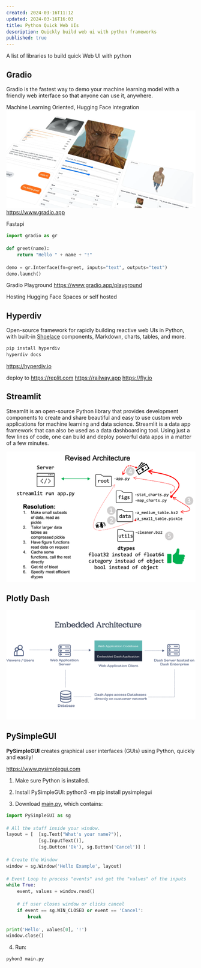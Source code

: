 ```yaml
---
created: 2024-03-16T11:12
updated: 2024-03-16T16:03
title: Python Quick Web UIs
description: Quickly build web ui with python frameworks
published: true
---
```


A list of libraries to build quick Web UI with python
## Gradio
Gradio is the fastest way to demo your machine learning model with a friendly web interface so that anyone can use it, anywhere.

Machine Learning Oriented, Hugging Face integration
![Pasted image 20240316113520.png](../../../public/assets/Pasted%20image%2020240316113520.png)
https://www.gradio.app

Fastapi

```python
import gradio as gr

def greet(name):
    return "Hello " + name + "!"

demo = gr.Interface(fn=greet, inputs="text", outputs="text")
demo.launch()
```

Gradio Playground 
https://www.gradio.app/playground

Hosting Hugging Face Spaces or self hosted

## Hyperdiv
Open-source framework for rapidly building reactive web UIs in Python, with built-in [Shoelace](https://shoelace.style/) components, Markdown, charts, tables, and more.

```sh
pip install hyperdiv
hyperdiv docs
```

https://hyperdiv.io

deploy to 
https://replit.com
https://railway.app
https://fly.io


## Streamlit
Streamlit is an open-source Python library that provides development components to create and share beautiful and easy to use custom web applications for machine learning and data science. Streamlit is a data app framework that can also be used as a data dashboarding tool. Using just a few lines of code, one can build and deploy powerful data apps in a matter of a few minutes.

![Pasted image 20240316154825.png](../../../public/assets/Pasted%20image%2020240316154825.png)
## Plotly Dash
![Pasted image 20240316154911.png](../../../public/assets/Pasted%20image%2020240316154911.png)

## PySimpleGUI
**PySimpleGUI** creates graphical user interfaces (GUIs) using Python, quickly and easily!

https://www.pysimplegui.com

1. Make sure Python is installed.
2. Install PySimpleGUI:
    python3 -m pip install pysimplegui

3. Download [main.py](https://901301.pysimplegui.work/main.py), which contains:
```python
import PySimpleGUI as sg
    
# All the stuff inside your window.
layout = [  [sg.Text("What's your name?")],
			[sg.InputText()],
			[sg.Button('Ok'), sg.Button('Cancel')] ]

# Create the Window
window = sg.Window('Hello Example', layout)

# Event Loop to process "events" and get the "values" of the inputs
while True:
	event, values = window.read()

	# if user closes window or clicks cancel
	if event == sg.WIN_CLOSED or event == 'Cancel':
		break

print('Hello', values[0], '!')
window.close()
``` 

4. Run:
```python
pyhon3 main.py
```